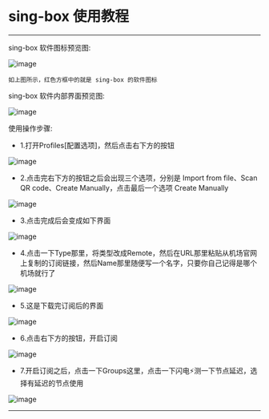 # sing-box 使用教程

----------------------

sing-box 软件图标预览图:

![image](/picture/中文版机场帮助文档/27.png)

    如上图所示，红色方框中的就是 sing-box 的软件图标

sing-box 软件内部界面预览图:

![image](/picture/中文版机场帮助文档/28.png)

使用操作步骤:

- 1.打开Profiles[配置选项]，然后点击右下方的按钮

![image](/picture/中文版机场帮助文档/29.png)

- 2.点击完右下方的按钮之后会出现三个选项，分别是 Import from file、Scan QR code、Create Manually，点击最后一个选项 Create Manually

![image](/picture/中文版机场帮助文档/30.png)

- 3.点击完成后会变成如下界面

![image](/picture/中文版机场帮助文档/31.png)

- 4.点击一下Type那里，将类型改成Remote，然后在URL那里粘贴从机场官网上复制的订阅链接，然后Name那里随便写一个名字，只要你自己记得是哪个机场就行了

![image](/picture/中文版机场帮助文档/32.png)

- 5.这是下载完订阅后的界面

![image](/picture/中文版机场帮助文档/33.png)

- 6.点击右下方的按钮，开启订阅

![image](/picture/中文版机场帮助文档/34.png)

- 7.开启订阅之后，点击一下Groups这里，点击一下闪电⚡测一下节点延迟，选择有延迟的节点使用

![image](/picture/中文版机场帮助文档/35.png)

----------------------